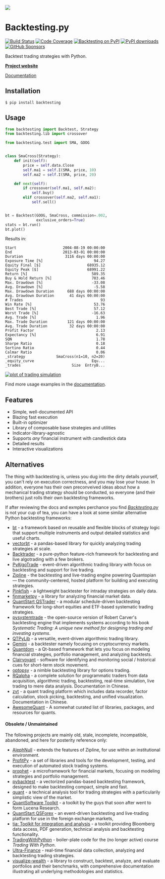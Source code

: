 [![](https://i.imgur.com/E8Kj69Y.png)](https://kernc.github.io/backtesting.py/)

Backtesting.py
==============
[![Build Status](https://img.shields.io/github/workflow/status/kernc/backtesting.py/CI/master?style=for-the-badge)](https://github.com/kernc/backtesting.py/actions)
[![Code Coverage](https://img.shields.io/codecov/c/gh/kernc/backtesting.py.svg?style=for-the-badge)](https://codecov.io/gh/kernc/backtesting.py)
[![Backtesting on PyPI](https://img.shields.io/pypi/v/backtesting.svg?color=blue&style=for-the-badge)](https://pypi.org/project/backtesting)
[![PyPI downloads](https://img.shields.io/pypi/dd/backtesting.svg?color=skyblue&style=for-the-badge)](https://pypi.org/project/backtesting)
[![GitHub Sponsors](https://img.shields.io/github/sponsors/kernc?color=pink&style=for-the-badge)](https://github.com/sponsors/kernc)

Backtest trading strategies with Python.

[**Project website**][website]

[Documentation]

[website]: https://kernc.github.io/backtesting.py/
[Documentation]: https://kernc.github.io/backtesting.py/doc/backtesting/


Installation
------------

    $ pip install backtesting


Usage
-----
```python
from backtesting import Backtest, Strategy
from backtesting.lib import crossover

from backtesting.test import SMA, GOOG


class SmaCross(Strategy):
    def init(self):
        price = self.data.Close
        self.ma1 = self.I(SMA, price, 10)
        self.ma2 = self.I(SMA, price, 20)

    def next(self):
        if crossover(self.ma1, self.ma2):
            self.buy()
        elif crossover(self.ma2, self.ma1):
            self.sell()


bt = Backtest(GOOG, SmaCross, commission=.002,
              exclusive_orders=True)
stats = bt.run()
bt.plot()
```

Results in:

```text
Start                     2004-08-19 00:00:00
End                       2013-03-01 00:00:00
Duration                   3116 days 00:00:00
Exposure Time [%]                       94.27
Equity Final [$]                     68935.12
Equity Peak [$]                      68991.22
Return [%]                             589.35
Buy & Hold Return [%]                  703.46
Max. Drawdown [%]                      -33.08
Avg. Drawdown [%]                       -5.58
Max. Drawdown Duration      688 days 00:00:00
Avg. Drawdown Duration       41 days 00:00:00
# Trades                                   93
Win Rate [%]                            53.76
Best Trade [%]                          57.12
Worst Trade [%]                        -16.63
Avg. Trade [%]                           1.96
Max. Trade Duration         121 days 00:00:00
Avg. Trade Duration          32 days 00:00:00
Profit Factor                            2.13
Expectancy [%]                           6.91
SQN                                      1.78
Sharpe Ratio                             0.18
Sortino Ratio                            0.44
Calmar Ratio                             0.06
_strategy              SmaCross(n1=10, n2=20)
_equity_curve                          Equ...
_trades                       Size  EntryB...
```
[![plot of trading simulation](https://i.imgur.com/xRFNHfg.png)](https://kernc.github.io/backtesting.py/#example)

Find more usage examples in the [documentation].

Features
--------
* Simple, well-documented API
* Blazing fast execution
* Built-in optimizer
* Library of composable base strategies and utilities
* Indicator-library-agnostic
* Supports _any_ financial instrument with candlestick data
* Detailed results
* Interactive visualizations


Alternatives
------------
The thing with backtesting is, unless you dug into the dirty details yourself,
you can't rely on execution correctness, and you may lose your house.
In addition, everyone has their own preconveived ideas about how a mechanical
trading strategy should be conducted, so everyone (and their brothers)
just rolls their own backtesting frameworks.

If after reviewing the docs and exmples perchance you find
[_Backtesting.py_][website] is not your cup of tea,
you can have a look at some similar alternative Python backtesting frameworks:

- [bt](http://pmorissette.github.io/bt/) -
  a framework based on reusable and flexible blocks of
  strategy logic that support multiple instruments and
  output detailed statistics and useful charts.
- [vectorbt](https://polakowo.io/vectorbt/) -
  a pandas-based library for quickly analyzing trading strategies at scale.
- [Backtrader](https://www.backtrader.com/) -
  a pure-python feature-rich framework for backtesting
  and live algotrading with a few brokers.
- [PyAlgoTrade](https://gbeced.github.io/pyalgotrade/) -
  event-driven algorithmic trading library with focus on
  backtesting and support for live trading.
- [Zipline](https://www.zipline.io/) -
  the backtesting and live-trading engine powering Quantopian — the
  community-centered, hosted platform for building and executing strategies.
- [Pinkfish](http://fja05680.github.io/pinkfish/) -
  a lightweight backtester for intraday strategies on daily data.
- [finmarketpy](https://github.com/cuemacro/finmarketpy) -
  a library for analyzing financial market data.
- [QuantStart QSTrader](https://github.com/mhallsmoore/qstrader/) -
  a modular schedule-driven backtesting framework for long-short equities
  and ETF-based systematic trading strategies.
- [pysystemtrade](https://github.com/robcarver17/pysystemtrade) -
  the open-source version of Robert Carver's backtesting engine that
  implements systems according to his book _Systematic Trading:
  A unique new method for designing trading and investing systems_.
- [QTPyLib](https://github.com/ranaroussi/qtpylib) -
  a versatile, event-driven algorithmic trading library.
- [Gemini](https://github.com/anfederico/Gemini) -
  a backtester namely focusing on cryptocurrency markets.
- [Quantdom](https://github.com/constverum/Quantdom) -
  a Qt-based framework that lets you focus on modeling financial strategies,
  portfolio management, and analyzing backtests.
- [Clairvoyant](https://github.com/anfederico/Clairvoyant) -
  software for identifying and monitoring social / historical cues
  for short-term stock movement.
- [optopsy](https://github.com/michaelchu/optopsy) -
  a nimble backtesting library for options trading.
- [RQalpha](https://github.com/ricequant/rqalpha) -
  a complete solution for programmatic traders from data acquisition,
  algorithmic trading, backtesting, real-time simulation, live trading
  to mere data analysis. Documentation in Chinese.
- [zvt](https://github.com/zvtvz/zvt) -
  a quant trading platform which includes data recorder, factor calculation,
  stock picking, backtesting, and unified visualization. Documentation in Chinese.
- [AwesomeQuant](https://github.com/wilsonfreitas/awesome-quant#trading--backtesting) -
  A somewhat curated list of libraries, packages, and resources for quants.

#### Obsolete / Unmaintained

The following projects are mainly old, stale, incomplete, incompatible,
abandoned, and here for posterity reference only:

- [AlephNull](https://github.com/CarterBain/AlephNull) -
  extends the features of Zipline, for use within an institutional environment.
- [ProfitPy](https://code.google.com/p/profitpy/) -
  a set of libraries and tools for the development, testing, and execution of
  automated stock trading systems.
- [prophet](https://github.com/Emsu/prophet) -
  a microframework for financial markets, focusing on modeling
  strategies and portfolio management.
- [pybacktest](https://github.com/ematvey/pybacktest) -
  a vectorized pandas-based backtesting framework,
  designed to make backtesting compact, simple and fast.
- [quant](https://github.com/maihde/quant) -
  a technical analysis tool for trading strategies with a particularily
  simplistic view of the market.
- [QuantSoftware Toolkit](https://github.com/QuantSoftware/QuantSoftwareToolkit) -
  a toolkit by the guys that soon after went to form Lucena Research.
- [QuantStart QSForex](https://github.com/mhallsmoore/qsforex) -
  an event-driven backtesting and live-trading platform for use in
  the foreign exchange markets,
- [tia: Toolkit for integration and analysis](https://github.com/PaulMest/tia/) -
  a toolkit providing Bloomberg data access, PDF generation,
  technical analysis and backtesting functionality.
- [TradingWithPython](https://github.com/sjev/trading-with-python) -
  boiler-plate code for the (no longer active) course _Trading With Python_.
- [Ultra-Finance](https://github.com/panpanpandas/ultrafinance) -
  real-time financial data collection, analyzing and backtesting trading strategies.
- [visualize-wealth](https://github.com/benjaminmgross/visualize-wealth) -
  a library to construct, backtest, analyze, and evaluate portfolios
  and their benchmarks, with comprehensive documentation illustrating
  all underlying methodologies and statistics.
